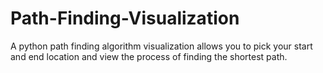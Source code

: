 # Path-Finding-Visualization
A python path finding algorithm visualization allows you to pick your start and end location and view the process of finding the shortest path. 
